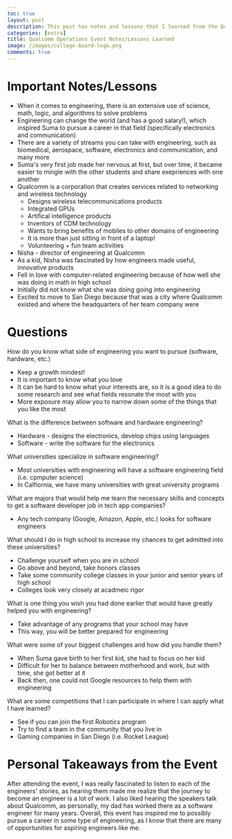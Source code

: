 ```yaml
---
toc: true
layout: post
description: This post has notes and lessons that I learned from the Qualcomm event. 
categories: [extra]
title: Qualcomm Operations Event Notes/Lessons Learned
image: /images/college-board-logo.png
comments: true
---
```


# Important Notes/Lessons
- When it comes to engineering, there is an extensive use of science, math, logic, and algorithms to solve problems
- Engineering can change the world (and has a good salary!), which inspired Suma to pursue a career in that field (specifically electronics and communication)
- There are a variety of streams you can take with engineering, such as biomedical, aerospace, software, electronics and communication, and many more
- Suma's very first job made her nervous at first, but over time, it became easier to mingle with the other students and share exepriences with one another
- Qualcomm is a corporation that creates services related to networking and wireless technology
    - Designs wireless telecommunications products
    - Integrated GPUs
    - Artifical intelligence products
    - Inventors of CDM technology
    - Wants to bring benefits of mobiles to other domains of engineering
    - It is more than just sitting in front of a laptop!
    - Volunteering + fun team activities
- Nisha - director of engineering at Qualcomm
- As a kid, Nisha was fascinated by how engineers made useful, innovative products
- Fell in love with computer-related engineering because of how well she was doing in math in high school
- Initially did not know what she was doing going into engineering
- Excited to move to San Diego because that was a city where Qualcomm existed and where the headquarters of her team company were

# Questions

How do you know what side of engineering you want to pursue (software, hardware, etc.)
- Keep a growth mindest! 
- It is important to know what you love
- It can be hard to know what your interests are, so it is a good idea to do some research and see what fields resonate the most with you
- More exposure may allow you to narrow down some of the things that you like the most

What is the difference between software and hardware engineering?
- Hardware - designs the electronics, develop chips using languages
- Software - write the software for the electronics

What universities specialize in software engineering? 
- Most universities with engineering will have a software engineering field (i.e. cpmputer science)
- In Calfiornia, we have many universities with great university programs

What are majors that would help me learn the necessary skills and concepts to get a software developer job in tech app companies?
- Any tech company (Google, Amazon, Apple, etc.) looks for software engineers

What should I do in high school to increase my chances to get admitted into these universities?

- Challenge yourself when you are in school
- Go above and beyond, take honors classes
- Take some community college classes in your junior and senior years of high school
- Colleges look very closely at acadmeic rigor

What is one thing you wish you had done earlier that would have greatly helped you with engineering?

- Take advantage of any programs that your school may have
- This way, you will be better prepared for engineering

What were some of your biggest challenges and how did you handle them?

- When Suma gave birth to her first kid, she had to focus on her kid
- Difficult for her to balance between motherhood and work, but with time, she got better at it
- Back then, one could not Google resources to help them with engineering

What are some competitions that I can participate in where I can apply what I have learned?

- See if you can join the first Robotics program
- Try to find a team in the community that you live in
- Gaming companies in San Diego (i.e. Rocket League)

# Personal Takeaways from the Event

After attending the event, I was really fascinated to listen to each of the engineers' stories, as hearing them made me realize that the journey to become an engineer is a lot of work. I also liked hearing the speakers talk about Qualcomm, as personally, my dad has worked there as a software engineer for many years. Overall, this event has inspired me to possibly pursue a career in some type of engineering, as I know that there are many of opportunities for aspiring engineers like me. 



